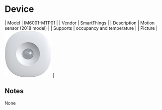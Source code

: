 
# Device

| Model | IM6001-MTP01  |
| Vendor  | SmartThings  |
| Description | Motion sensor (2018 model) |
| Supports | occupancy and temperature |
| Picture | ![../images/devices/IM6001-MTP01.jpg](../images/devices/IM6001-MTP01.jpg) |

## Notes

None
